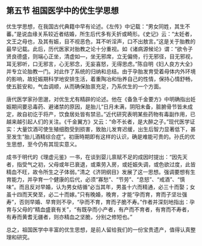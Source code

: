## 第五节 祖国医学中的优生学思想

优生学思想，在我国古代典籍中早有论述。《左传》中记载：“男女同姓，其生不蕃。”是说血缘关系较近者结婚，所生后代多有夭折或畸形。《史记》云：“太妊者，文王之母也，及其有娠，目不视恶色，耳不听淫声，口不出敖言。”这是关于胎教的最早记载。此后，历代医家对胎教之论十分重视。如《诸病源候论》谓：“欲令子贤良德盛，则端心正坐，清虚如—，坐无邪席，立无偏倚，行无邪径，目无邪视，耳无邪听，口无邪言，心无邪念，无妄喜怒，无得思虑。”陈自明《妇人良方大全》并专立论胎教一门。对此作了系统的归纳和总结。由于孕胎发育受着母体内外环境的影响，故妊娠期科学地安排生活，着重陶冶和怡养自己的性情，保持心情舒畅，使五脏安和，气血调顺，从而确保胎禀充足，乃系优生的一个方面。

唐代医学家孙思邈，对优生尤有精辟的论述。他在《备急千金要方》中明确指出妊娠期间要忌毒药、避诸禁的原因，是胎儿“日月未满，阴阳未备，脏腑骨节皆未成定，故自初讫于将产，饮食居处皆有禁忌。”近代研究表明某些药物有毒副作用，已越来越引起人们的关注。《千金翼方》又云：“命不长者，是大醉之子。”现代医学证实：大量饮酒可使生殖细胞受到损害，致胎儿发育迟缓，出生后智力显著低下，甚至发生“胎儿酒精综合症”。初唐時期即有这样的认识，确是难能可贵的。孙氏的优生思想，至今仍有其现实意义。

成书于明代的《理虚元鉴》一书，在谈到婴儿禀赋不足的成因时提出：“因先天者，指受气之初，父母或年已衰退，或乘劳入房，或妊娠失调，或色欲过度，此皆精血不旺，故令所生之子体弱。”清之《济阴纲目》发展了这一思想。强调要想有生育能力，并孕育一个健康的后代，必须“寡愁”、“节劳”、“息怒”、“戒酒”、“慎味”。而且反对早婚，认为男女结循“必当其年，男虽十六而精通，必三十而娶；女虽十四而天癸至，必二十而嫁。”只有晚婚，晚育，才能“孕而育，育而子坚壮强寿”，否则早婚、早育则不孕，“孕而不育，育而子脆不寿。”作者并深刻地指出：孕育与父母的“精血盛衰有关”，“有既孕而小产者，有产而不育者，有育而不寿者，有寿而黄耆无疆者，则亦精血之坚脆，分别之修短也。”

总之，祖国医学中丰富的优生思想，是前人留给我们的一份宝贵遗产，值得认真整理和研究。